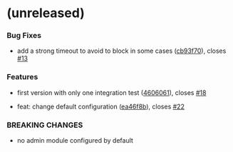 <a name=""></a>
# (unreleased)


### Bug Fixes

* add a strong timeout to avoid to block in some cases ([cb93f70](https://github.com/metwork-framework/mfdata/commit/cb93f70)), closes [#13](https://github.com/metwork-framework/mfdata/issues/13)


### Features

* first version with only one integration test ([4606061](https://github.com/metwork-framework/mfdata/commit/4606061)), closes [#18](https://github.com/metwork-framework/mfdata/issues/18)


*  feat: change default configuration ([ea46f8b](https://github.com/metwork-framework/mfdata/commit/ea46f8b)), closes [#22](https://github.com/metwork-framework/mfdata/issues/22)


### BREAKING CHANGES

* no admin module configured by default



